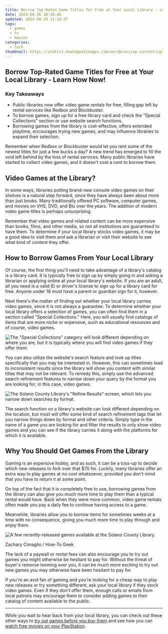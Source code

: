 ```yaml
---
title: Borrow Top-Rated Game Titles for Free at Your Local Library - Learn How Now!
date: 2024-08-26 18:38:46
updated: 2024-08-29 11:19:37
tags:
  - games
  - tv
  - movies
categories:
  - tech
thumbnail: https://static1.howtogeekimages.com/wordpress/wp-content/uploads/2022/05/f2e52386.jpg
---
```


## Borrow Top-Rated Game Titles for Free at Your Local Library - Learn How Now!

### Key Takeaways

* Public libraries now offer video game rentals for free, filling gap left by rental services like Redbox and Blockbuster.
* To borrow games, sign up for a free library card and check the "Special Collections" section or use website search functions.
* Borrowing games from the library is cost-effective, offers extended playtime, encourages trying new games, and may influence libraries to expand their selection.

 Remember when Redbox or Blockbuster would let you rent some of the newest titles for just a few bucks a day? A new trend has emerged to fill the void left behind by the loss of rental services. Many public libraries have started to collect video games, and it doesn't cost a cent to borrow them.

##  Video Games at the Library?

 In some ways, libraries putting brand-new console video games on their shelves is a natural step forward, since they have always been about more than just books. Many traditionally offered PC software, computer games, and movies on VHS, DVD, and Blu over the years. The addition of modern video game titles is perhaps unsurprising.

 Remember that video games and related content can be more expensive than books, films, and other media, so not all institutions are guaranteed to have them. To determine if your local library stocks video games, it may be a good idea to visit them and ask a librarian or visit their website to see what kind of content they offer.

##  How to Borrow Games From Your Local Library

 Of course, the first thing you'll need to take advantage of a library's catalog is a library card. It is typically free to sign up by simply going in and asking a librarian or applying online at your local library's website. If you are an adult, all you need is a valid ID or driver's license to sign up for a library card for free. Anyone under 18 must have a parent or guardian sign for it, however.

 Next there's the matter of finding out whether your local library carries video games, since it is not always a guarantee. To determine whether your local library offers a selection of games, you can often find them in a section called "Special Collections." Here, you will usually find catalogs of items that are more niche or expensive, such as educational resources and of course, video games.

![The "Special Collections" category will look different depending on where you are, but it is typically where you will find video games if they offer them.](https://static1.howtogeekimages.com/wordpress/wp-content/uploads/2024/03/screenshot-2024-03-18-142017-1.png) 

 You can also utilize the website's search feature and look up titles specifically that you may be interested in. However, this can sometimes lead to inconsistent results since the library will show you content with similar titles that may not be relevant. To remedy this, simply use the advanced search refinement features to narrow down your query by the format you are looking for; in this case, video games.

![The Solano County Library's "Refine Results" screen, which lets you narrow down searches by format.](https://static1.howtogeekimages.com/wordpress/wp-content/uploads/2024/03/screenshot-2024-03-18-142353.png) 

 The search function on a library's website can look different depending on the location, but most will offer some kind of search refinement tags that let you narrow things down by format and other criteria. Simply type in the name of a game you are looking for and filter the results to only show video games and you can see if the library carries it along with the platforms for which it is available.

##  Why You Should Get Games From the Library

 Gaming is an expensive hobby, and as such, it can be a toss-up to decide which new releases to fork over that $70 for. Luckily, many libraries offer an extra way to play games at no cost whatsoever, provided you don't mind that you have to return it at some point.

 On top of the fact that it is completely free to use, borrowing games from the library can also give you much more time to play them than a typical rental would have. Back when they were more common, video game rentals often made you pay a daily fee to continue having access to a game.

 Meanwhile, libraries allow you to borrow items for sometimes weeks at a time with no consequence, giving you much more time to play through and enjoy them.

![A few recently-released games available at the Solano County Library.](https://static1.howtogeekimages.com/wordpress/wp-content/uploads/2024/03/screenshot-2024-03-18-150946.png) 

Zachary Cimaglio / How-To Geek

 The lack of a paywall or rental fees can also encourage you to try out games you might otherwise be hesitant to pay for. Without the threat of buyer's remorse looming over you, it can be much more exciting to try out new games you may otherwise have been hesitant to pay for.

 If you're an avid fan of gaming and you're looking for a cheap way to play new releases or try something different, ask your local library if they stock video games. Even if they don't offer them, enough calls or emails from local patrons may encourage them to consider adding games to their catalog of content available to the public.

---

 While you wait to hear back from your local library, you can check out these other ways to [try out games before you buy them](https://facebook-record-videos.techidaily.com/new-in-2024-critical-asmr-series-to-experience/) and see how you can [watch free movies on your PlayStation](https://change-location.techidaily.com/how-to-get-the-dragon-scale-and-evolution-enabled-pokemon-on-vivo-y100t-drfone-by-drfone-virtual-android/).

<ins class="adsbygoogle"
     style="display:block"
     data-ad-format="autorelaxed"
     data-ad-client="ca-pub-7571918770474297"
     data-ad-slot="1223367746"></ins>



<ins class="adsbygoogle"
     style="display:block"
     data-ad-client="ca-pub-7571918770474297"
     data-ad-slot="8358498916"
     data-ad-format="auto"
     data-full-width-responsive="true"></ins>
